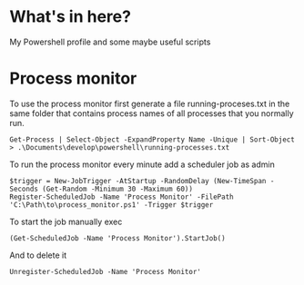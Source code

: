 # What's in here?

My Powershell profile and some maybe useful scripts

# Process monitor

To use the process monitor first generate a file running-proceses.txt in the same
folder that contains process names of all processes that you normally run.

``Get-Process | Select-Object -ExpandProperty Name -Unique | Sort-Object > .\Documents\develop\powershell\running-processes.txt``

To run the process monitor every minute add a scheduler job as admin

```
$trigger = New-JobTrigger -AtStartup -RandomDelay (New-TimeSpan -Seconds (Get-Random -Minimum 30 -Maximum 60))
Register-ScheduledJob -Name 'Process Monitor' -FilePath 'C:\Path\to\process_monitor.ps1' -Trigger $trigger
```

To start the job manually exec

``(Get-ScheduledJob -Name 'Process Monitor').StartJob()``

And to delete it

```Unregister-ScheduledJob -Name 'Process Monitor'```